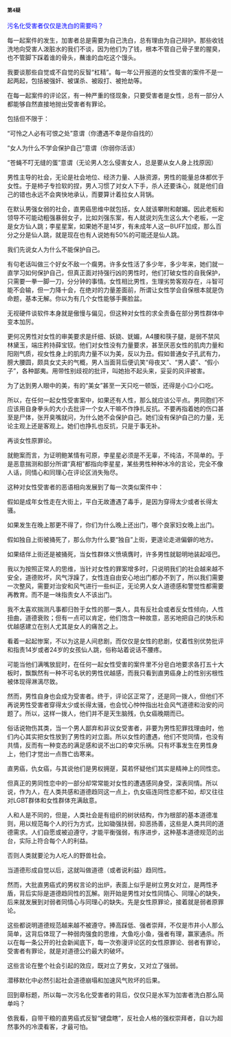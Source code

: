 #### `第4疑`

<font color="blue">污名化受害者仅仅是洗白的需要吗？</font>

每一起案件的发生，加害者总是需要为自己洗白，总有理由为自己辩护。那些收钱洗地向受害人泼脏水的我们不谈，因为他们为了钱，根本不管自己骨子里的腥臭，也不管脚下踩着谁的骨头，蘸谁的血吃这个馒头。

我要谈那些自觉或不自觉的反智“杠精”。每一年公开报道的女性受害的案件不是一起两起，包括被强奸、被谋杀、被殴打、被抢劫等。

在每一起案件的评论区，有一种严重的怪现象，只要受害者是女性，总有一部分人都能够自然直接地抛出受害者有罪论。

包括但不限于：

“可怜之人必有可恨之处”意谓（你遭遇不幸是你自找的）

“女人为什么不学会保护自己”意谓（你弱你活该）

“苍蝇不叮无缝的蛋”意谓（无论男人怎么侵害女人，总是要从女人身上找原因）

男性主导的社会，无论是社会地位、经济力量、人脉资源，男性的能量总体都优于女性。于是柿子专捡软的捏，男人习惯了对女人下手，杀人还要诛心，就是他们自己的错也永远不会爽快地承认，而要算计着拉女人背锅。

在默认男强女弱的社会，直男癌思维中就包括，女人就该攀附和献媚。因此老板和领导不可能动粗强暴弱女子，比如刘强东案，有人就说刘先生这么大个老板，一定是女方仙人跳；李星星案，如果她不是14岁，有未成年人这一BUFF加成，那么百分之分是仙人跳，就是现在也有人说她有50%的可能还是仙人跳。

我们先说女人为什么不能保护自己。

有句老话叫做三个好女不敌一个瘸男。许多女性活了多少年，多少年来，她们就一直学习如何保护自己，但真正面对持强行凶的男性时，他们打破女性的自我保护，只需要一拳一脚一刀，分分钟的事情。女性相比男性，生理劣势客观存在，斗智可能不会输，但一力降十会，在绝对的力量差面前，所谓让女性学会自保根本就是伪命题，基本无解。你以为有几个女性能够手撕脸盆。

无视硬件谈软件本身就是傲慢与偏见，但这种对女性的求全责备在部分男性群体中变本加厉。

更何况男性对女性的审美要求是纤细、妖娆、妩媚，A4腰和筷子腿，是弱不禁风林黛玉，端庄矜持薛宝钗。他们对女性没有力量要求，甚至厌恶女性的肌肉力量和阳刚气质，视女性身上的肌肉力量不以为美，反以为丑。假如普通女子孔武有力，膀大腰圆，颇具女丈夫的气概，男人当面背后便讥笑“母夜叉”、“男人婆”、“假小子”，各种鄙夷。用带性别歧视的批评，叫她抬不起头来，妥妥的风评被害。

为了达到男人眼中的美，有的“美女”甚至一天只吃一顿饭，还得是小口小口吃。

所以，在任何一起女性受害案中，如果还有人性，那么就应该公平点。男同胞们不应该用自身拳头的大小去批评一个女人干嘛不作挣扎反抗。不要再指着她的伤口甚至是尸体，张开臭嘴就问，为什么她不会保护自己。她们没有保护自己的力量，无论主观上还是客观上。她们也挣扎也反抗，只是于事无补。

再谈女性原罪论。

就鲍案而言，为证明鲍某情有可原，李星星必须是不无辜，不纯洁，不简单的。于是恶意揣测和部分所谓“真相”都指向李星星，某些男性种种冰冷的言论，完全不像人话，同情心和同理心在评论区消失殆尽。

这种对女性受害者的恶语相向发展到了每一次类似案件中：

假如是成年女性走在大街上，平白无故遭遇了毒手，是因为穿得太少或者长得太骚。

如果发生在晚上那更不得了，你们为什么晚上还出门，哪个良家妇女晚上出门。

假如独自上街被捅死了，那么你为什么要“独自”上街，更遑论走进偏僻的地方。

如果结伴上街还是被捅死，当女性群体义愤填膺时，许多男性就聪明地装起哑巴。

我以为按照正常人的思维，当针对女性的罪案增多时，只说明我们的社会越来越不安全，道德败坏，风气浮躁了，女性连自由安心地出门都办不到了，所以我们需要一次整风，需要对治安和风气进行一些纠正，无论男人女人道德感和警觉性都需要再教育。而不是一味指责女人不该出门。

我不太喜欢揣测凡事都归咎于女性的那一类人，具有反社会或者反女性倾向，人性扭曲，道德衰败；但有一点可以肯定，他们饱含一种故意，恶劣地把自己的快乐和优越感建立在别人尤其是女人的痛苦之上。

看着一起起惨案，不以为这是人间悲剧，而仅仅是女性的悲剧，仗着性别优势批评和指责14岁或者24岁的女孩仙人跳，俗称站着说话不腰疼。

可能当他们满嘴放屁时，在任何一起女性受害的案件里不分皂白地要求各打五十大板时，飘飘然有一种不可名状的男性优越感，而我只看到直男癌身上的性别劣根性被体现得淋漓尽致。

然而，男性自身也会成为受害者。终于，评论区正常了，还是同一拨人，但他们不再说男性受害者穿得太少或长得太骚，也会忧心忡忡指出社会风气道德和治安的问题了。所以，这样一拨人，他们并不是天生脑残，仇女癌晚期而已。

俗话说物伤其类，当一个男人鄙弃和非议女受害者，非要为男性犯罪找理由时，他们内心其实把女性放到了男性的对立面。所以女性的遭遇，他们不觉同情，也没有共情，反而有一种变态的满足感和说不出口的幸灾乐祸。只有坏事发生在男性身上，他们才觉出一点唇亡齿寒来。

直男癌，仇女癌，与其说他们是男权拥趸，莫若怀疑他们其实是精神上的同性恋。

但真正的男同性恋中的一部分却常常能对女性的遭遇感同身受，深表同情。所以说，作为人，在人类共感和道德趋同这一点上，仇女癌连同性恋都不如，却又往往对LGBT群体和女性群体充满敌意。

人和人是不同的，但是，人类社会是有组织的树状结构，作为根部的基本道德准则，用以规范每个人的行为方式，比如锄强扶弱，抑恶扬善，这些是人类共同的道德需求。人们自愿或被迫遵守，才能平衡强弱，有序进步，这种基本道德规范的出台，实际上符合每个人的利益。

否则人类就要沦为人吃人的野兽社会。

当道德形成自觉以后，这就叫做道德（或者说利益）趋同性。

然而，大批直男癌式的男权言论的出炉，表面上似乎是树立男女对立，是两性矛盾，背后实际是道德趋同性的瓦解。刚开始是男性对女性同情心、同理心的缺失，后来就发展到对弱者同情心与同理心的缺失。先是女性原罪论，接着就是弱者原罪论。

这些都说明道德规范越来越不被遵守。捧高踩低、强者崇拜，不仅是市井小人那么简单，这背后体现了一种弱肉强食的思维，大鱼吃小鱼，强者有理，赢家通杀。所以在每一条公开的社会新闻底下，每一次弥漫评论区的女性原罪论、弱者有罪论，受害者有罪论，就是对道德公约最大的破坏。

这些言论在整个社会引起的效应，既对立了男女，又对立了强弱。

潜移默化中必然引起社会道德崩塌和加速风气败坏的后果。

回到章标题，所以每一次污名化受害者的背后，仅仅只是水军为加害者洗白那么简单吗？

依我看，自带干粮的直男癌式反智“键盘瞎”，反社会人格的强权崇拜者，自以为超然事外的冷漠看客，才最可怕。
